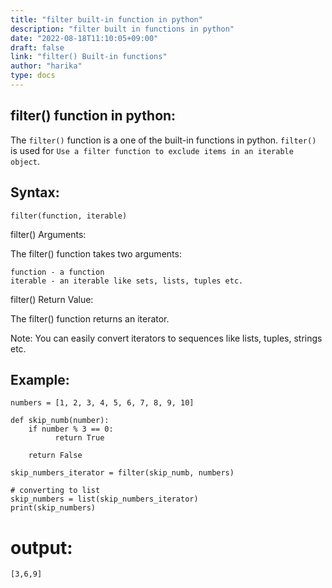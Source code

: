 ```yaml
---
title: "filter built-in function in python"
description: "filter built in functions in python"
date: "2022-08-18T11:10:05+09:00"
draft: false
link: "filter() Built-in functions"
author: "harika"
type: docs
---
```


## filter() function in python:
The `filter()` function is a one of the built-in functions in python.
`filter()` is used for `Use a filter function to exclude items in an iterable object`.

## Syntax:
```
filter(function, iterable)
```
filter() Arguments:

The filter() function takes two arguments:

    function - a function
    iterable - an iterable like sets, lists, tuples etc.

filter() Return Value:

The filter() function returns an iterator.

Note: You can easily convert iterators to sequences like lists, tuples, strings etc.

## Example:
```
numbers = [1, 2, 3, 4, 5, 6, 7, 8, 9, 10]

def skip_numb(number):
    if number % 3 == 0:
          return True  

    return False

skip_numbers_iterator = filter(skip_numb, numbers)

# converting to list
skip_numbers = list(skip_numbers_iterator)
print(skip_numbers)
```
# output:
```
[3,6,9]
```
